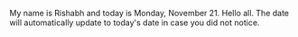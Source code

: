 My name is Rishabh and today is Monday, November 21. Hello all. The date will automatically update to today's date in case you did not notice.
